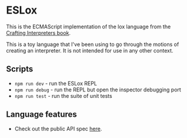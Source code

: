 # ESLox

This is the ECMAScript implementation of the lox language from the [Crafting Interpreters book](https://craftinginterpreters.com/).

This is a toy language that I've been using to go through the motions of creating an interpreter. It is not intended for use in any other context.
## Scripts

- `npm run dev` - run the ESLox REPL
- `npm run debug` - run the REPL but open the inspector debugging port
- `npm run test` - run the suite of unit tests

##  Language features

- Check out the public API spec [here](./__tests__/eslox.spec.js).